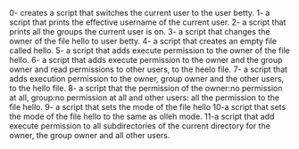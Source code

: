 0- creates a script that switches the current user to the user betty.
1- a script that prints the effective username of the current user. 
2- a script that prints all the groups the current user is on.
3- a script that changes the owner of the file hello to user betty.
4- a script that creates an empty file called hello.
5- a script that adds execute permission to the owner of the file hello.
6- a script that adds execute  permission to the owner and the group owner and read permissions to other users, to the heelo file.
7- a script that adds execution permission to the owner, group owner and the other users, to the hello file.
8- a script that the permission of the owner:no permission at all, group:no permission at all and other users: all the permission to the file hello.
9- a script that sets the mode of the file hello
10-a script that sets the mode of the file hello to the same as olleh mode.
11-a script that add execute permission to all subdirectories of the current directory for the owner, the group owner and all other users.
